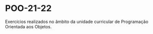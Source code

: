 # POO-21-22

Exercícios realizados no âmbito da unidade curricular de Programação Orientada aos Objetos.
